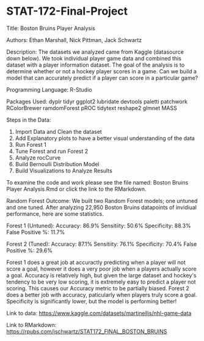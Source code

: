 # STAT-172-Final-Project

Title: Boston Bruins Player Analysis

Authors: Ethan Marshall, Nick Pittman, Jack Schwartz

Description: The datasets we analyzed came from Kaggle (datasource down below). We took individual player game data and combined this dataset with a player information dataset. The goal of the analysis is to determine whether or not a hockey player scores in a game. Can we build a model that can accurately predict if a player can score in a particular game?

Programming Language: R-Studio

Packages Used:
dyplr
tidyr
ggplot2
lubridate
devtools
paletti
patchwork
RColorBrewer
ramdomForest
pROC
tidytext
reshape2
glmnet
MASS

Steps in the Data:
1) Import Data and Clean the dataset
2) Add Explanatory plots to have a better visual understanding of the data
3) Run Forest 1
4) Tune Forest and run Forest 2
5) Analyze rocCurve
6) Build Bernoulli Distribution Model
7) Build Visualizations to Analyze Results

To examine the code and work please see the file named: Boston Bruins Player Analysis.Rmd or click the link to the RMarkdown.

Random Forest Outcome:
We built two Random Forest models; one untuned and one tuned. After analyzing 22,950 Boston Bruins datapoints of invidiual performance, here are some statistics.

Forest 1 (Untuned):
Accuracy: 86.9%
Sensitiity: 50.6%
Specificity: 88.3%
False Positive %: 11.7%

Forest 2 (Tuned):
Accuracy: 87.1%
Sensitiity: 76.1%
Specificity: 70.4%
False Positive %: 29.6%  

Forest 1 does a great job at accuractly predicting when a player will not score a goal, however it does a very poor job when a players actually score a goal. Accuracy is relatively high, but given the large dataset and hockey's tendency to be very low scoring, it is extremely easy to predict a player not scoring. This causes our Accuracy metric to be partially biased. Forest 2 does a better job with accuracy, paticularly when players truly score a goal. Specificity is significantly lower, but the model is performing better!


Link to data: https://www.kaggle.com/datasets/martinellis/nhl-game-data

Link to RMarkdown: https://rpubs.com/jschwartz/STAT172_FINAL_BOSTON_BRUINS


